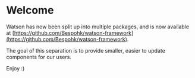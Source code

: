 # Welcome

Watson has now been split up into multiple packages, and is now available at [https://github.com/Bespohk/watson-framework](https://github.com/Bespohk/watson-framework).

The goal of this separation is to provide smaller, easier to update components for our users. 

Enjoy :)